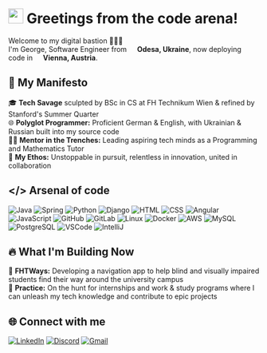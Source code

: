 <h1><img src="https://emojis.slackmojis.com/emojis/images/1531849430/4246/blob-sunglasses.gif?1531849430" width="30"/> Greetings from the code arena!</h1>


<p>Welcome to my digital bastion 👨🏻‍💻 </br> I'm George, Software Engineer from <img src="https://upload.wikimedia.org/wikipedia/commons/4/49/Flag_of_Ukraine.svg" width="13"/> <b>Odesa, Ukraine</b>, now deploying code in <img src="https://upload.wikimedia.org/wikipedia/commons/4/41/Flag_of_Austria.svg" width="13"/> <b>Vienna, Austria</b>. </p>

## 🚀 My Manifesto

🎓 <b>Tech Savage</b> sculpted by BSc in CS at FH Technikum Wien & refined by Stanford's Summer Quarter   
🌐 <b>Polyglot Programmer:</b> Proficient German & English, with Ukrainian & Russian built into my source code       
👨‍💻 <b>Mentor in the Trenches:</b> Leading aspiring tech minds as a Programming and Mathematics Tutor  
🌟 <b>My Ethos:</b> Unstoppable in pursuit, relentless in innovation, united in collaboration           

## </> Arsenal of code

![Java](https://img.shields.io/badge/Java-ED8B00?style=for-the-badge&logo=openjdk&logoColor=white)
![Spring](https://img.shields.io/badge/Spring-6DB33F?style=for-the-badge&logo=spring&logoColor=white)
![Python](https://img.shields.io/badge/Python-3776AB?style=for-the-badge&logo=python&logoColor=white)
![Django](https://img.shields.io/badge/Django-092E20?style=for-the-badge&logo=django&logoColor=white)
![HTML](https://img.shields.io/badge/HTML5-E34F26?style=for-the-badge&logo=html5&logoColor=white)
![CSS](https://img.shields.io/badge/CSS3-1572B6?style=for-the-badge&logo=css3&logoColor=white)
![Angular](https://img.shields.io/badge/Angular-DD0031?style=for-the-badge&logo=angular&logoColor=white)
![JavaScript](https://img.shields.io/badge/JavaScript-F7DF1E?style=for-the-badge&logo=javascript&logoColor=black)
![GitHub](https://img.shields.io/badge/GitHub-100000?style=for-the-badge&logo=github&logoColor=white)
![GitLab](https://img.shields.io/badge/GitLab-330F63?style=for-the-badge&logo=gitlab&logoColor=white)
![Linux](https://img.shields.io/badge/Linux-FCC624?style=for-the-badge&logo=linux&logoColor=black)
![Docker](https://img.shields.io/badge/-Docker-46a2f1?style=for-the-badge&logo=docker&logoColor=white)
![AWS](https://img.shields.io/badge/Amazon_AWS-232F3E?style=for-the-badge&logo=amazon-aws&logoColor=white)
![MySQL](https://img.shields.io/badge/MySQL-005C84?style=for-the-badge&logo=mysql&logoColor=white)
![PostgreSQL](https://img.shields.io/badge/PostgreSQL-316192?style=for-the-badge&logo=postgresql&logoColor=white)
![VSCode](https://img.shields.io/badge/Visual_Studio_Code-0078D4?style=for-the-badge&logo=visual%20studio%20code&logoColor=white)
![IntelliJ](https://img.shields.io/badge/IntelliJ_IDEA-000000.svg?style=for-the-badge&logo=intellij-idea&logoColor=white)

## 🔥 What I'm Building Now              

🧭 <b>FHTWays:</b> Developing a navigation app to help blind and visually impaired students find their way around the university campus           
🎯 <b>Practice:</b> On the hunt for internships and work & study programs where I can unleash my tech knowledge and contribute to epic projects           

## 🌐 Connect with me             
[![LinkedIn](https://img.shields.io/badge/LinkedIn-0077B5?style=for-the-badge&logo=linkedin&logoColor=white)](https://www.linkedin.com/in/george-zudikhin/)
[![Discord](https://img.shields.io/badge/Discord-7289DA?style=for-the-badge&logo=discord&logoColor=white)](https://discordapp.com/users/817809904004759606)
[![Gmail](https://img.shields.io/badge/Gmail-D14836?style=for-the-badge&logo=gmail&logoColor=white)](mailto:georgezudikhin@gmail.com)

